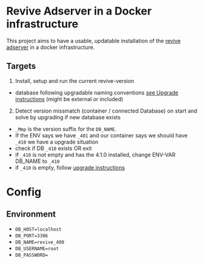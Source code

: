 # Revive Adserver in a Docker infrastructure
This project aims to have a usable, updatable installation of the [revive adserver](https://www.revive-adserver.com) in a docker infrastructure.

## Targets
1. Install, setup and run the current revive-version
 * database following upgradable naming conventions [see Upgrade instructions](https://www.revive-adserver.com/support/upgrading/) (might be external or included)
2. Detect version missmatch (container / connected Database) on start and solve by upgrading if new database exists
 * `_Mmp` is the version suffix for the `DB_NAME`.
 * If the ENV says we have `_401` and our container says we should have `_410` we have a upgrade situation
 * check if DB `_410` exists OR exit
 * if `_410` is not empty and has the 4.1.0 installed, change ENV-VAR DB_NAME to `_410`
 * if `_410` is empty, follow [upgrade instructions](https://www.revive-adserver.com/support/upgrading/)

# Config
## Environment
* `DB_HOST=localhost`
* `DB_PORT=3306`
* `DB_NAME=revive_400`
* `DB_USERNAME=root`
* `DB_PASSWORD=`
